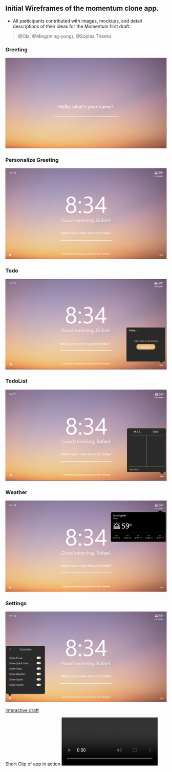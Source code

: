 ## Initial Wireframes of the momentum clone app.

* All participants contributed with images, mockups, and detail descriptions of their ideas
for the Momentum first draft.
> @Ola, @Ming(ming-yong), @Sophia Thanks

### Greeting
![greeting](./assets/greeting.PNG)

### Personalize Greeting
![personalize](./assets/greetingName.PNG)

### Todo
![Todo](./assets/Todo.PNG)

### TodoList
![TodoList](./assets/TodoList.PNG)

### Weather
![Weather](./assets/weather.PNG)

### Settings
![Settings](./assets/Settings.PNG)


[Interactive draft](https://xd.adobe.com/view/790359b1-a35f-4e23-71b4-b6e6bdc37df9-0f32/)

Short Clip of app in action
![Video](./assets/MoTO-draft.mp4)